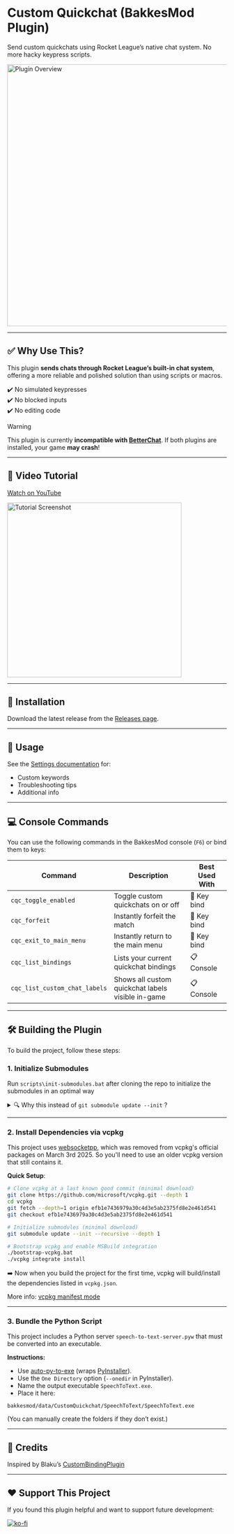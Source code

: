 # Custom Quickchat (BakkesMod Plugin)

Send custom quickchats using Rocket League’s native chat system. No more hacky keypress scripts.

<img src="./docs/images/cover_pic.png" alt="Plugin Overview" width="600"/>

---

## ✅ Why Use This?

This plugin **sends chats through Rocket League’s built-in chat system**, offering a more reliable and polished solution than using scripts or macros.

✔️ No simulated keypresses  
✔️ No blocked inputs  
✔️ No editing code

>[!WARNING]
> This plugin is currently **incompatible with [BetterChat](https://bakkesplugins.com/plugins/view/416)**. If both plugins are installed, your game **may crash**!

---

## 🎥 Video Tutorial

[Watch on YouTube](https://youtu.be/P4UZTl09oYo)

<a href="https://youtu.be/P4UZTl09oYo">
  <img src="./docs/images/YT_screenshot.png" alt="Tutorial Screenshot" width="400"/>
</a>

---

## 🔧 Installation

Download the latest release from the [Releases page](https://github.com/smallest-cock/CustomQuickchat/releases).

---

## 📖 Usage

See the [Settings documentation](./docs/Settings.md) for:
- Custom keywords
- Troubleshooting tips
- Additional info

---

## 💻 Console Commands

You can use the following commands in the BakkesMod console (`F6`) or bind them to keys:

| Command | Description | Best Used With |
|--------|-------------|----------------|
| `cqc_toggle_enabled` | Toggle custom quickchats on or off | 🔑 Key bind |
| `cqc_forfeit` | Instantly forfeit the match | 🔑 Key bind |
| `cqc_exit_to_main_menu` | Instantly return to the main menu | 🔑 Key bind |
| `cqc_list_bindings` | Lists your current quickchat bindings | 📋 Console |
| `cqc_list_custom_chat_labels` | Shows all custom quickchat labels visible in-game | 📋 Console |

---

## 🛠️ Building the Plugin

To build the project, follow these steps:

### 1. Initialize Submodules

Run `scripts\init-submodules.bat` after cloning the repo to initialize the submodules in an optimal way

<details> <summary>🔍 Why this instead of <code>git submodule update --init</code> ?</summary>
<li>Avoids downloading 200MB of history for the <strong>nlohmann/json</strong> library</li>
<li>Allows Git to detect updates for the other SDKs/libraries</li>
</details>

---

### 2. Install Dependencies via vcpkg

This project uses [websocketpp](https://github.com/zaphoyd/websocketpp), which was removed from vcpkg's official packages on March 3rd 2025. So you'll need to use an older vcpkg version that still contains it.

**Quick Setup**:
```bash
# Clone vcpkg at a last known good commit (minimal download)
git clone https://github.com/microsoft/vcpkg.git --depth 1
cd vcpkg
git fetch --depth=1 origin efb1e7436979a30c4d3e5ab2375fd8e2e461d541
git checkout efb1e7436979a30c4d3e5ab2375fd8e2e461d541

# Initialize submodules (minimal download)
git submodule update --init --recursive --depth 1

# Bootstrap vcpkg and enable MSBuild integration
./bootstrap-vcpkg.bat
./vcpkg integrate install
```

➡️ Now when you build the project for the first time, vcpkg will build/install the dependencies listed in `vcpkg.json`.

More info: [vcpkg manifest mode](https://learn.microsoft.com/en-us/vcpkg/consume/manifest-mode?tabs=msbuild%2Cbuild-MSBuild#2---integrate-vcpkg-with-your-build-system)

---

### 3. Bundle the Python Script

This project includes a Python server `speech-to-text-server.pyw` that must be converted into an executable.

**Instructions:**

- Use [auto-py-to-exe](https://github.com/brentvollebregt/auto-py-to-exe) (wraps [PyInstaller](https://github.com/pyinstaller/pyinstaller)).
- Use the `One Directory` option (`--onedir` in PyInstaller).
- Name the output executable `SpeechToText.exe`.
- Place it here:

```
bakkesmod/data/CustomQuickchat/SpeechToText/SpeechToText.exe
```

(You can manually create the folders if they don’t exist.)

---

## 👀 Credits

Inspired by Blaku’s [CustomBindingPlugin](https://github.com/blaku-rl/CustomBindingPlugin)

---

## ❤️ Support This Project

If you found this plugin helpful and want to support future development:

[![ko-fi](https://ko-fi.com/img/githubbutton_sm.svg)](https://ko-fi.com/sslowdev)
